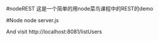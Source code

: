 #nodeREST
这是一个简单的用node菜鸟课程中的REST的demo

#Node
node server.js

And visit http://localhost:8081/listUsers

